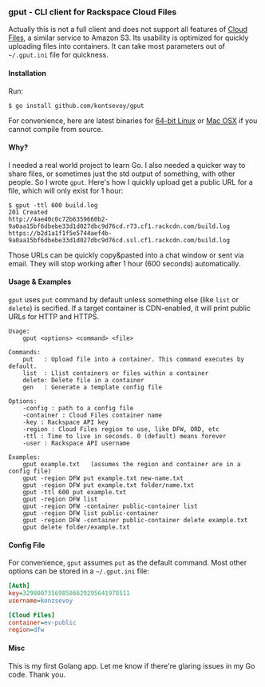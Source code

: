 ### gput - CLI client for Rackspace Cloud Files

Actually this is not a full client and does not support all features of [Cloud Files](http://www.rackspace.com/cloud/files), a similar service to Amazon S3. Its usability is optimized for quickly uploading files into containers. It can take most parameters out of `~/.gput.ini` file for quickness.

#### Installation

Run: 
```
$ go install github.com/kontsevoy/gput
```

For convenience, here are latest binaries for [64-bit Linux](http://i.kontsevoy.com/gput/gput-linux-x86_64) or [Mac OSX](http://i.kontsevoy.com/gput/gput-darwin) if you cannot compile from source.

#### Why?

I needed a real world project to learn Go. I also needed a quicker way to share files, or sometimes just the std output of something, with other people. So I wrote `gput`. Here's how I quickly upload get a public URL for a file, which will only exist for 1 hour:

```
$ gput -ttl 600 build.log 
201 Created
http://4ae40c0c72b6359660b2-9a0aa15bf6dbebe33d1d027dbc9d76cd.r73.cf1.rackcdn.com/build.log
https://b2d1a1f1f5e5744aef4b-9a0aa15bf6dbebe33d1d027dbc9d76cd.ssl.cf1.rackcdn.com/build.log
```
Those URLs can be quickly copy&pasted into a chat window or sent via email. They will stop working after 1 hour (600 seconds) automatically.

#### Usage & Examples

`gput` uses `put` command by default unless something else (like `list` or `delete`) is secified. If a 
target container is CDN-enabled, it will print public URLs for HTTP and HTTPS.

```
Usage:
	gput <options> <command> <file>

Commands:
	put   :	Upload file into a container. This command executes by default.
	list  :	Llist containers or files within a container
	delete:	Delete file in a container
	gen   :	Generate a template config file

Options:
	-config : path to a config file
	-container : Cloud Files container name
	-key : Rackspace API key
	-region : Cloud Files region to use, like DFW, ORD, etc
	-ttl : Time to live in seconds. 0 (default) means forever
	-user : Rackspace API username

Examples:
	gput example.txt   (assumes the region and container are in a config file)
	gput -region DFW put example.txt new-name.txt
	gput -region DFW put example.txt folder/name.txt
	gput -ttl 600 put example.txt
	gput -region DFW list
	gput -region DFW -container public-container list
	gput -region DFW list public-container
	gput -region DFW -container public-container delete example.txt
	gput delete folder/example.txt
```

#### Config File

For convenience, `gput` assumes `put` as the default command. Most other options can be stored in a `~/.gput.ini` file:
```ini
[Auth]
key=329800735698586629295641978511
username=konzsevoy

[Cloud Files]
container=ev-public
region=dfw
```

#### Misc

This is my first Golang app. Let me know if there're glaring issues in my Go code. Thank you.
